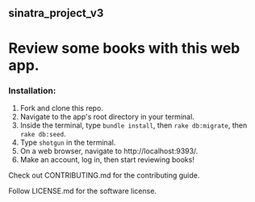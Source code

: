 ## sinatra_project_v3

# Review some books with this web app.

### Installation: 

1. Fork and clone this repo. 
2. Navigate to the app's root directory in your terminal. 
3. Inside the terminal, type ```bundle install```, then ```rake db:migrate```, then ```rake db:seed```.
4. Type ```shotgun``` in the terminal.
5. On a web browser, navigate to http://localhost:9393/. 
6. Make an account, log in, then start reviewing books!

Check out CONTRIBUTING.md for the contributing guide. 

Follow LICENSE.md for the software license. 
